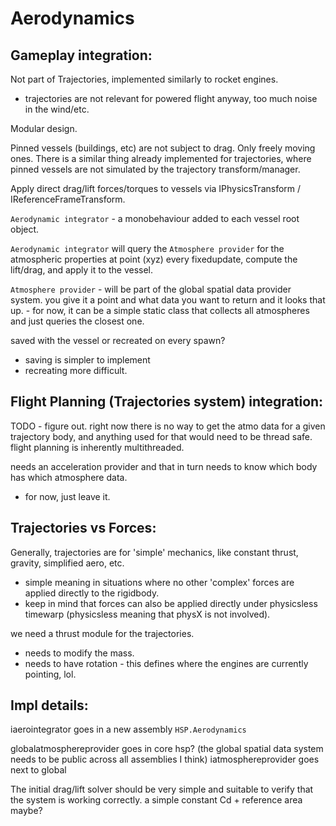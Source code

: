 # Aerodynamics

## Gameplay integration:

Not part of Trajectories, implemented similarly to rocket engines.
- trajectories are not relevant for powered flight anyway, too much noise in the wind/etc.

Modular design.

Pinned vessels (buildings, etc) are not subject to drag. Only freely moving ones.
There is a similar thing already implemented for trajectories, where pinned vessels are not simulated by the trajectory transform/manager.

Apply direct drag/lift forces/torques to vessels via IPhysicsTransform / IReferenceFrameTransform.

`Aerodynamic integrator` - a monobehaviour added to each vessel root object.

`Aerodynamic integrator` will query the `Atmosphere provider` for the atmospheric properties at point (xyz) every fixedupdate, 
    compute the lift/drag, and apply it to the vessel.

`Atmosphere provider` - will be part of the global spatial data provider system. 
    you give it a point and what data you want to return and it looks that up.
    - for now, it can be a simple static class that collects all atmospheres and just queries the closest one.

saved with the vessel or recreated on every spawn?
- saving is simpler to implement
- recreating more difficult.

## Flight Planning (Trajectories system) integration:

TODO - figure out.
right now there is no way to get the atmo data for a given trajectory body, and anything used for that would need to be thread safe.
flight planning is inherently multithreaded.

needs an acceleration provider and that in turn needs to know which body has which atmosphere data.
- for now, just leave it.

## Trajectories vs Forces:

Generally, trajectories are for 'simple' mechanics, like constant thrust, gravity, simplified aero, etc.
- simple meaning in situations where no other 'complex' forces are applied directly to the rigidbody.
- keep in mind that forces can also be applied directly under physicsless timewarp (physicsless meaning that physX is not involved).

we need a thrust module for the trajectories.
- needs to modify the mass.
- needs to have rotation - this defines where the engines are currently pointing, lol.


## Impl details:

iaerointegrator goes in a new assembly `HSP.Aerodynamics`

globalatmosphereprovider goes in core hsp? (the global spatial data system needs to be public across all assemblies I think)
iatmosphereprovider goes next to global

The initial drag/lift solver should be very simple and suitable to verify that the system is working correctly.
a simple constant Cd + reference area maybe?


